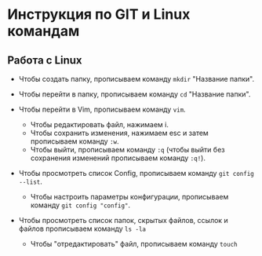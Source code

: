 # Инструкция по GIT и Linux командам

## Работа с Linux

* Чтобы создать папку, прописываем команду `mkdir` "Название папки".
* Чтобы перейти в папку, прописываем команду `cd` "Название папки".

* Чтобы перейти в Vim, прописываем команду `vim`.
    * Чтобы редактировать файл, нажимаем i.
    * Чтобы сохранить изменения, нажимаем esc и затем прописываем команду `:w`.
    * Чтобы выйти, прописываем команду `:q` (чтобы выйти без сохранения изменений прописываем команду `:q!`).

* Чтобы просмотреть список Config, прописываем команду `git config --list`.
    * Чтобы настроить параметры конфигурации, прописываем команду `git config "config"`.

* Чтобы просмотреть список папок, скрытых файлов, ссылок и файлов прописываем команду `ls -la`
    * Чтобы "отредактировать" файл, прописываем команду `touch`
